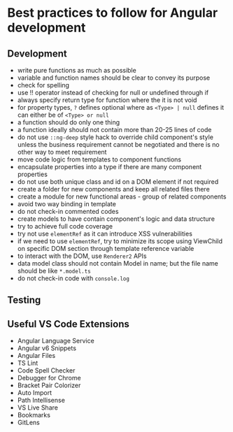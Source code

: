 # Best practices to follow for Angular development

## Development

* write pure functions as much as possible
* variable and function names should be clear to convey its purpose
* check for spelling
* use !! operator instead of checking for null or undefined through if
* always specify return type for function where the it is not void
* for property types, `?` defines optional where as `<Type> | null` defines it can either be of `<Type> or null`
* a function should do only one thing
* a function ideally should not contain more than 20-25 lines of code
* do not use `::ng-deep` style hack to override child component's style unless the business requirement cannot be negotiated and there is no other way to meet requirement
* move code logic from templates to component functions
* encapsulate properties into a type if there are many component properties
* do not use both unique class and id on a DOM element if not required
* create a folder for new components and keep all related files there
* create a module for new functional areas - group of related components
* avoid two way binding in template
* do not check-in commented codes
* create models to have contain component's logic and data structure
* try to achieve full code coverage
* try not use `elementRef` as it can introduce XSS vulnerabilities
* if we need to use `elementRef`, try to minimize its scope using ViewChild on specific DOM section through template reference variable
* to interact with the DOM, use `Renderer2` APIs
* data model class should not contain Model in name; but the file name should be like `*.model.ts`
* do not check-in code with `console.log`


## Testing

## Useful VS Code Extensions

* Angular Language Service
* Angular v6 Snippets
* Angular Files
* TS Lint
* Code Spell Checker
* Debugger for Chrome
* Bracket Pair Colorizer
* Auto Import
* Path Intellisense
* VS Live Share
* Bookmarks
* GitLens

